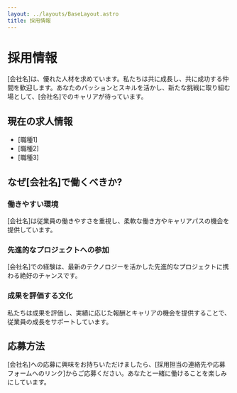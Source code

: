 ```yaml
---
layout: ../layouts/BaseLayout.astro
title: 採用情報
---
```


# 採用情報

[会社名]は、優れた人材を求めています。私たちは共に成長し、共に成功する仲間を歓迎します。あなたのパッションとスキルを活かし、新たな挑戦に取り組む場として、[会社名]でのキャリアが待っています。

## 現在の求人情報

- [職種1]
- [職種2]
- [職種3]

## なぜ[会社名]で働くべきか?

### 働きやすい環境 
[会社名]は従業員の働きやすさを重視し、柔軟な働き方やキャリアパスの機会を提供しています。

### 先進的なプロジェクトへの参加
[会社名]での経験は、最新のテクノロジーを活かした先進的なプロジェクトに携わる絶好のチャンスです。

### 成果を評価する文化
私たちは成果を評価し、実績に応じた報酬とキャリアの機会を提供することで、従業員の成長をサポートしています。

## 応募方法

[会社名]への応募に興味をお持ちいただけましたら、[採用担当の連絡先や応募フォームへのリンク]からご応募ください。あなたと一緒に働けることを楽しみにしています。
